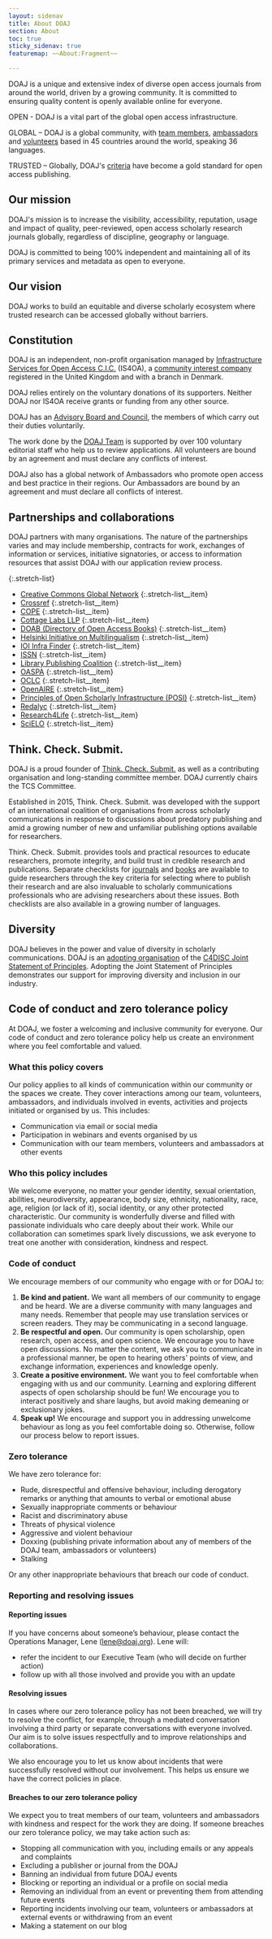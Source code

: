 ```yaml
---
layout: sidenav
title: About DOAJ
section: About
toc: true
sticky_sidenav: true
featuremap: ~~About:Fragment~~

---
```


DOAJ is a unique and extensive index of diverse open access journals from around the world, driven by a growing community. It is committed to ensuring quality content is openly available online for everyone. 

OPEN - DOAJ is a vital part of the global open access infrastructure.

GLOBAL – DOAJ is a global community, with [team members](/about/team/), [ambassadors](/about/ambassadors/) and [volunteers](/about/volunteers/) based in 45 countries around the world, speaking 36 languages.

TRUSTED – Globally, DOAJ's [criteria](/apply/guide/#basic-criteria-for-inclusion) have become a gold standard for open access publishing.

## Our mission

DOAJ's mission is to increase the visibility, accessibility, reputation, usage and impact of quality, peer-reviewed, open access scholarly research journals globally, regardless of discipline, geography or language.

DOAJ is committed to being 100% independent and maintaining all of its primary services and metadata as open to everyone.

## Our vision

DOAJ works to build an equitable and diverse scholarly ecosystem where trusted research can be accessed globally without barriers.

## Constitution

DOAJ is an independent, non-profit organisation managed by [Infrastructure Services for Open Access C.I.C.](https://is4oa.org/) (IS4OA), a  [community interest company](https://en.wikipedia.org/wiki/Community_interest_company) registered in the United Kingdom and with a branch in Denmark. 

DOAJ relies entirely on the voluntary donations of its supporters. Neither DOAJ nor IS4OA receive grants or funding from any other source.

DOAJ has an [Advisory Board and Council](/about/advisory-board-council), the members of which carry out their duties voluntarily.

The work done by the [DOAJ Team](/about/team/) is supported by over 100 voluntary editorial staff who help us to review applications. All volunteers are bound by an agreement and must declare any conflicts of interest.

DOAJ also has a global network of Ambassadors who promote open access and best practice in their regions. Our Ambassadors are bound by an agreement and must declare all conflicts of interest.

## Partnerships and collaborations

DOAJ partners with many organisations. The nature of the partnerships varies and may include membership, contracts for work, exchanges of information or services, initiative signatories, or access to information resources that assist DOAJ with our application review process.

{:.stretch-list}
+ [Creative Commons Global Network](https://network.creativecommons.org/)
  {:.stretch-list__item}
+ [Crossref](https://crossref.org/)
  {:.stretch-list__item}   
+ [COPE](https://publicationethics.org/)
  {:.stretch-list__item} 
+ [Cottage Labs LLP](https://cottagelabs.com/)
  {:.stretch-list__item} 
+ [DOAB (Directory of Open Access Books)](https://www.doabooks.org/)
  {:.stretch-list__item} 
+ [Helsinki Initiative on Multilingualism](https://www.helsinki-initiative.org/)
  {:.stretch-list__item} 
+ [IOI Infra Finder](https://infrafinder.investinopen.org/solutions/doaj-directory-of-open-access-journals)
  {:.stretch-list__item} 
+ [ISSN](https://www.issn.org/)
  {:.stretch-list__item} 
+ [Library Publishing Coalition](https://librarypublishing.org/)
  {:.stretch-list__item} 
+ [OASPA](https://oaspa.org/)
  {:.stretch-list__item} 
+ [OCLC](https://www.oclc.org/en/home.html)
  {:.stretch-list__item}
+ [OpenAIRE](https://www.openaire.eu/)
  {:.stretch-list__item}    
+ [Principles of Open Scholarly Infrastructure (POSI)](https://openscholarlyinfrastructure.org/)
  {:.stretch-list__item}
+ [Redalyc](https://www.redalyc.org/)
  {:.stretch-list__item} 
+ [Research4Life](https://www.research4life.org/)
  {:.stretch-list__item} 
+ [SciELO](https://scielo.org/en/)
  {:.stretch-list__item} 


## Think. Check. Submit.
DOAJ is a proud founder of [Think. Check. Submit.](https://thinkchecksubmit.org/) as well as a contributing organisation and long-standing committee member. DOAJ currently chairs the TCS Committee.

Established in 2015, Think. Check. Submit. was developed with the support of an international coalition of organisations from across scholarly communications in response to discussions about predatory publishing and amid a growing number of new and unfamiliar publishing options available for researchers.

Think. Check. Submit. provides tools and practical resources to educate researchers, promote integrity, and build trust in credible research and publications. Separate checklists for [journals](https://thinkchecksubmit.org/journals/) and [books](https://thinkchecksubmit.org/books-and-chapters/) are available to guide researchers through the key criteria for selecting where to publish their research and are also invaluable to scholarly communications professionals who are advising researchers about these issues. Both checklists are also available in a growing number of languages.

## Diversity

DOAJ believes in the power and value of diversity in scholarly communications. DOAJ is an [adopting organisation](https://c4disc.org/about/adopting-organizations/) of the [C4DISC Joint Statement of Principles](https://c4disc.org/joint-statement-of-principles/). Adopting the Joint Statement of Principles demonstrates our support for improving diversity and inclusion in our industry.

## Code of conduct and zero tolerance policy

At DOAJ, we foster a welcoming and inclusive community for everyone. Our code of conduct and zero tolerance policy help us create an environment where you feel comfortable and valued. 

### What this policy covers

Our policy applies to all kinds of communication within our community or the spaces we create. They cover interactions among our team, volunteers, ambassadors, and individuals involved in events, activities and projects initiated or organised by us. This includes:

- Communication via email or social media
- Participation in webinars and events organised by us
- Communication with our team members, volunteers and ambassadors at other events

### Who this policy includes

We welcome everyone, no matter your gender identity, sexual orientation, abilities, neurodiversity, appearance, body size, ethnicity, nationality, race, age, religion (or lack of it), social identity, or any other protected characteristic. Our community is wonderfully diverse and filled with passionate individuals who care deeply about their work. While our collaboration can sometimes spark lively discussions, we ask everyone to treat one another with consideration, kindness and respect.

### Code of conduct

We encourage members of our community who engage with or for DOAJ to:

1. **Be kind and patient.** We want all members of our community to engage and be heard. We are a diverse community with many languages and many needs. Remember that people may use translation services or screen readers. They may be communicating in a second language.
2. **Be respectful and open.** Our community is open scholarship, open research, open access, and open science. We encourage you to have open discussions. No matter the content, we ask you to communicate in a professional manner, be open to hearing others' points of view, and exchange information, experiences and knowledge openly.
3. **Create a positive environment.** We want you to feel comfortable when engaging with us and our community. Learning and exploring different aspects of open scholarship should be fun! We encourage you to interact positively and share laughs, but avoid making demeaning or exclusionary jokes.
4. **Speak up!** We encourage and support you in addressing unwelcome behaviour as long as you feel comfortable doing so. Otherwise, follow our process below to report issues.

### Zero tolerance

We have zero tolerance for:

- Rude, disrespectful and offensive behaviour, including derogatory remarks or anything that amounts to verbal or emotional abuse
- Sexually inappropriate comments or behaviour
- Racist and discriminatory abuse
- Threats of physical violence
- Aggressive and violent behaviour
- Doxxing (publishing private information about any of members of the DOAJ team, ambassadors or volunteers)
- Stalking

Or any other inappropriate behaviours that breach our code of conduct.

### Reporting and resolving issues

#### Reporting issues

If you have concerns about someone’s behaviour, please contact the Operations Manager, Lene (lene@doaj.org). Lene will:

- refer the incident to our Executive Team (who will decide on further action)
- follow up with all those involved and provide you with an update

#### Resolving issues

In cases where our zero tolerance policy has not been breached, we will try to resolve the conflict, for example, through a mediated conversation involving a third party or separate conversations with everyone involved. Our aim is to solve issues respectfully and to improve relationships and collaborations. 

We also encourage you to let us know about incidents that were successfully resolved without our involvement. This helps us ensure we have the correct policies in place.

#### Breaches to our zero tolerance policy

We expect you to treat members of our team, volunteers and ambassadors with kindness and respect for the work they are doing. If someone breaches our zero tolerance policy, we may take action such as:

- Stopping all communication with you, including emails or any appeals and complaints
- Excluding a publisher or journal from the DOAJ
- Banning an individual from future DOAJ events
- Blocking or reporting an individual or a profile on social media
- Removing an individual from an event or preventing them from attending future events
- Reporting incidents involving our team, volunteers or ambassadors at external events or withdrawing from an event
- Making a statement on our blog
